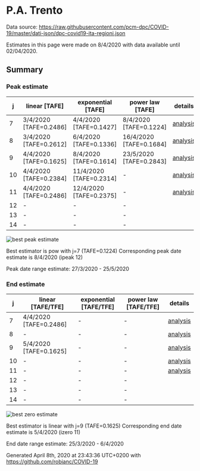 # P.A. Trento


Data source: https://raw.githubusercontent.com/pcm-dpc/COVID-19/master/dati-json/dpc-covid19-ita-regioni.json

Estimates in this page were made on 8/4/2020 with data available until 02/04/2020.


## Summary 

### Peak estimate 
|j|linear [TAFE]|exponential [TAFE]|power law [TAFE]|details|
|---|----|-----------|---------|-------|
|7|3/4/2020 [TAFE=0.2486]|4/4/2020 [TAFE=0.1427]|8/4/2020 [TAFE=0.1224]|[analysis](COVID-19_p.a._trento_j7_2020-04-02.md)|
|8|3/4/2020 [TAFE=0.2612]|6/4/2020 [TAFE=0.1336]|16/4/2020 [TAFE=0.1684]|[analysis](COVID-19_p.a._trento_j8_2020-04-02.md)|
|9|4/4/2020 [TAFE=0.1625]|8/4/2020 [TAFE=0.1614]|23/5/2020 [TAFE=0.2843]|[analysis](COVID-19_p.a._trento_j9_2020-04-02.md)|
|10|4/4/2020 [TAFE=0.2384]|11/4/2020 [TAFE=0.2314]|-|[analysis](COVID-19_p.a._trento_j10_2020-04-02.md)|
|11|4/4/2020 [TAFE=0.2486]|12/4/2020 [TAFE=0.2375]|-|[analysis](COVID-19_p.a._trento_j11_2020-04-02.md)|
|12|-|-|-||
|13|-|-|-||
|14|-|-|-||

![best peak estimate](COVID-19_p.a._trento_j7_2020-04-02.png)

Best estimator is pow with j=7 (TAFE=0.1224)
Corresponding peak date estimate is 8/4/2020 (ipeak 12)


Peak date range estimate: 27/3/2020 - 25/5/2020

### End estimate 
|j|linear [TAFE/TFE]|exponential [TAFE/TFE]|power law [TAFE/TFE]|details|
|---|----|-----------|---------|-------|
|7|4/4/2020 [TAFE=0.2486]|-|-|[analysis](COVID-19_p.a._trento_j7_2020-04-02.md)|
|8|-|-|-|[analysis](COVID-19_p.a._trento_j8_2020-04-02.md)|
|9|5/4/2020 [TAFE=0.1625]|-|-|[analysis](COVID-19_p.a._trento_j9_2020-04-02.md)|
|10|-|-|-|[analysis](COVID-19_p.a._trento_j10_2020-04-02.md)|
|11|-|-|-|[analysis](COVID-19_p.a._trento_j11_2020-04-02.md)|
|12|-|-|-||
|13|-|-|-||
|14|-|-|-||

![best zero estimate](COVID-19_p.a._trento_j9_2020-04-02.png)

Best estimator is linear with j=9 (TAFE=0.1625)
Corresponding end date estimate is 5/4/2020 (izero 11)


End date range estimate: 25/3/2020 - 6/4/2020

Generated April 8th, 2020 at 23:43:36 UTC+0200 with https://github.com/robianc/COVID-19

